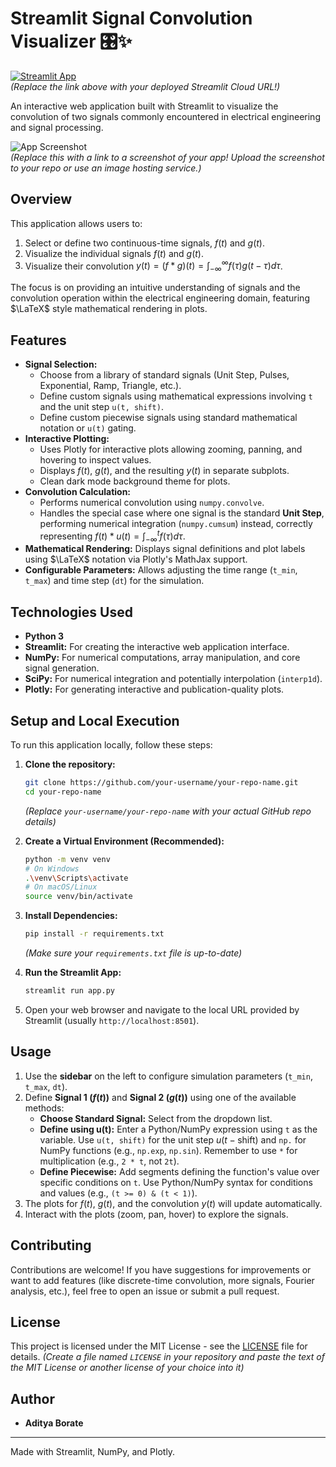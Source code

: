 # Streamlit Signal Convolution Visualizer 🎛️✨

[![Streamlit App](https://static.streamlit.io/badges/streamlit_badge_black_white.svg)](your-streamlit-app-url.streamlit.app) <br>
*(Replace the link above with your deployed Streamlit Cloud URL!)*

An interactive web application built with Streamlit to visualize the convolution of two signals commonly encountered in electrical engineering and signal processing.

![App Screenshot](link/to/your/screenshot.png) <br>
*(Replace this with a link to a screenshot of your app! Upload the screenshot to your repo or use an image hosting service.)*

## Overview

This application allows users to:

1.  Select or define two continuous-time signals, $f(t)$ and $g(t)$.
2.  Visualize the individual signals $f(t)$ and $g(t)$.
3.  Visualize their convolution $y(t) = (f * g)(t) = \int_{-\infty}^{\infty} f(\tau) g(t-\tau) d\tau$.

The focus is on providing an intuitive understanding of signals and the convolution operation within the electrical engineering domain, featuring $\LaTeX$ style mathematical rendering in plots.

## Features

*   **Signal Selection:**
    *   Choose from a library of standard signals (Unit Step, Pulses, Exponential, Ramp, Triangle, etc.).
    *   Define custom signals using mathematical expressions involving `t` and the unit step `u(t, shift)`.
    *   Define custom piecewise signals using standard mathematical notation or `u(t)` gating.
*   **Interactive Plotting:**
    *   Uses Plotly for interactive plots allowing zooming, panning, and hovering to inspect values.
    *   Displays $f(t)$, $g(t)$, and the resulting $y(t)$ in separate subplots.
    *   Clean dark mode background theme for plots.
*   **Convolution Calculation:**
    *   Performs numerical convolution using `numpy.convolve`.
    *   Handles the special case where one signal is the standard **Unit Step**, performing numerical integration (`numpy.cumsum`) instead, correctly representing $f(t) * u(t) = \int_{-\infty}^{t} f(\tau) d\tau$.
*   **Mathematical Rendering:** Displays signal definitions and plot labels using $\LaTeX$ notation via Plotly's MathJax support.
*   **Configurable Parameters:** Allows adjusting the time range (`t_min`, `t_max`) and time step (`dt`) for the simulation.

## Technologies Used

*   **Python 3**
*   **Streamlit:** For creating the interactive web application interface.
*   **NumPy:** For numerical computations, array manipulation, and core signal generation.
*   **SciPy:** For numerical integration and potentially interpolation (`interp1d`).
*   **Plotly:** For generating interactive and publication-quality plots.

## Setup and Local Execution

To run this application locally, follow these steps:

1.  **Clone the repository:**
    ```bash
    git clone https://github.com/your-username/your-repo-name.git
    cd your-repo-name
    ```
    *(Replace `your-username/your-repo-name` with your actual GitHub repo details)*

2.  **Create a Virtual Environment (Recommended):**
    ```bash
    python -m venv venv
    # On Windows
    .\venv\Scripts\activate
    # On macOS/Linux
    source venv/bin/activate
    ```

3.  **Install Dependencies:**
    ```bash
    pip install -r requirements.txt
    ```
    *(Make sure your `requirements.txt` file is up-to-date)*

4.  **Run the Streamlit App:**
    ```bash
    streamlit run app.py
    ```

5.  Open your web browser and navigate to the local URL provided by Streamlit (usually `http://localhost:8501`).

## Usage

1.  Use the **sidebar** on the left to configure simulation parameters (`t_min`, `t_max`, `dt`).
2.  Define **Signal 1 ($f(t)$)** and **Signal 2 ($g(t)$)** using one of the available methods:
    *   **Choose Standard Signal:** Select from the dropdown list.
    *   **Define using u(t):** Enter a Python/NumPy expression using `t` as the variable. Use `u(t, shift)` for the unit step $u(t-\text{shift})$ and `np.` for NumPy functions (e.g., `np.exp`, `np.sin`). Remember to use `*` for multiplication (e.g., `2 * t`, not `2t`).
    *   **Define Piecewise:** Add segments defining the function's value over specific conditions on `t`. Use Python/NumPy syntax for conditions and values (e.g., `(t >= 0) & (t < 1)`).
3.  The plots for $f(t)$, $g(t)$, and the convolution $y(t)$ will update automatically.
4.  Interact with the plots (zoom, pan, hover) to explore the signals.

## Contributing

Contributions are welcome! If you have suggestions for improvements or want to add features (like discrete-time convolution, more signals, Fourier analysis, etc.), feel free to open an issue or submit a pull request.

## License

This project is licensed under the MIT License - see the [LICENSE](LICENSE) file for details.
*(Create a file named `LICENSE` in your repository and paste the text of the MIT License or another license of your choice into it)*

## Author

*   **Aditya Borate**

---

Made with Streamlit, NumPy, and Plotly.